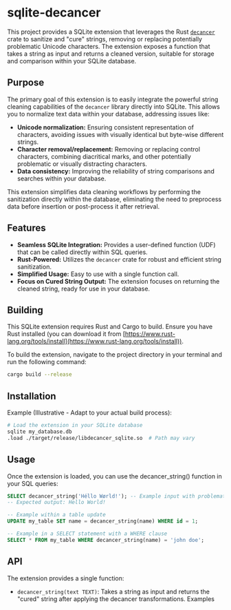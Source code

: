 # sqlite-decancer

This project provides a SQLite extension that leverages the Rust [`decancer`](https://crates.io/crates/decancer) crate to sanitize and "cure" strings, removing or replacing potentially problematic Unicode characters.  The extension exposes a function that takes a string as input and returns a cleaned version, suitable for storage and comparison within your SQLite database.

## Purpose

The primary goal of this extension is to easily integrate the powerful string cleaning capabilities of the `decancer` library directly into SQLite.  This allows you to normalize text data within your database, addressing issues like:

* **Unicode normalization:**  Ensuring consistent representation of characters, avoiding issues with visually identical but byte-wise different strings.
* **Character removal/replacement:** Removing or replacing control characters, combining diacritical marks, and other potentially problematic or visually distracting characters.
* **Data consistency:**  Improving the reliability of string comparisons and searches within your database.

This extension simplifies data cleaning workflows by performing the sanitization directly within the database, eliminating the need to preprocess data before insertion or post-process it after retrieval.

## Features

* **Seamless SQLite Integration:**  Provides a user-defined function (UDF) that can be called directly within SQL queries.
* **Rust-Powered:**  Utilizes the `decancer` crate for robust and efficient string sanitization.
* **Simplified Usage:**  Easy to use with a single function call.
* **Focus on Cured String Output:**  The extension focuses on returning the cleaned string, ready for use in your database.
## Building

This SQLite extension requires Rust and Cargo to build.  Ensure you have Rust installed (you can download it from [https://www.rust-lang.org/tools/install](https://www.rust-lang.org/tools/install)).

To build the extension, navigate to the project directory in your terminal and run the following command:

```bash
cargo build --release
```

## Installation

Example (Illustrative - Adapt to your actual build process):

```bash
# Load the extension in your SQLite database
sqlite my_database.db
.load ./target/release/libdecancer_sqlite.so  # Path may vary
```
## Usage

Once the extension is loaded, you can use the decancer_string() function in your SQL queries:

```sql
SELECT decancer_string('Héllo Wørld!'); -- Example input with problematic characters
-- Expected output: Hello World!

-- Example within a table update
UPDATE my_table SET name = decancer_string(name) WHERE id = 1;

-- Example in a SELECT statement with a WHERE clause
SELECT * FROM my_table WHERE decancer_string(name) = 'john doe';
```

## API

The extension provides a single function:
 * `decancer_string(text TEXT)`: Takes a string as input and returns the "cured" string after applying the decancer transformations.
Examples
